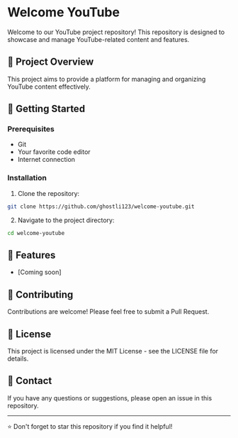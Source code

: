 # Welcome YouTube

Welcome to our YouTube project repository! This repository is designed to showcase and manage YouTube-related content and features.

## 🎯 Project Overview

This project aims to provide a platform for managing and organizing YouTube content effectively.

## 🚀 Getting Started

### Prerequisites

- Git
- Your favorite code editor
- Internet connection

### Installation

1. Clone the repository:
```bash
git clone https://github.com/ghostli123/welcome-youtube.git
```

2. Navigate to the project directory:
```bash
cd welcome-youtube
```

## 📝 Features

- [Coming soon]

## 🤝 Contributing

Contributions are welcome! Please feel free to submit a Pull Request.

## 📄 License

This project is licensed under the MIT License - see the LICENSE file for details.

## 📮 Contact

If you have any questions or suggestions, please open an issue in this repository.

---
⭐ Don't forget to star this repository if you find it helpful!